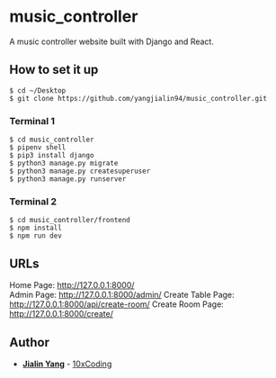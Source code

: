 # music_controller

A music controller website built with Django and React.

## How to set it up

```
$ cd ~/Desktop
$ git clone https://github.com/yangjialin94/music_controller.git
```
### Terminal 1
```
$ cd music_controller
$ pipenv shell
$ pip3 install django
$ python3 manage.py migrate
$ python3 manage.py createsuperuser
$ python3 manage.py runserver
```

### Terminal 2
```
$ cd music_controller/frontend
$ npm install
$ npm run dev
```

## URLs

Home Page: http://127.0.0.1:8000/  
Admin Page: http://127.0.0.1:8000/admin/
Create Table Page: http://127.0.0.1:8000/api/create-room/
Create Room Page: http://127.0.0.1:8000/create/

## Author

* **[Jialin Yang](https://github.com/yangjialin94)** - [10xCoding](10xcoding.com)
